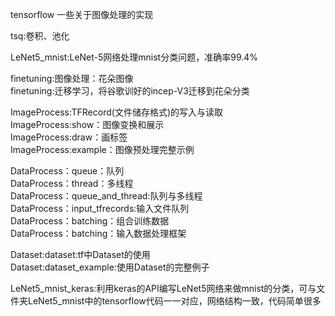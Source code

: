 tensorflow 一些关于图像处理的实现

tsq:卷积、池化

LeNet5_mnist:LeNet-5网络处理mnist分类问题，准确率99.4%

finetuning:图像处理：花朵图像\
finetuning:迁移学习，将谷歌训好的incep-V3迁移到花朵分类

ImageProcess:TFRecord(文件储存格式)的写入与读取\
ImageProcess:show：图像变换和展示\
ImageProcess:draw：画标签\
ImageProcess:example：图像预处理完整示例

DataProcess：queue：队列\
DataProcess：thread：多线程\
DataProcess：queue_and_thread:队列与多线程\
DataProcess：input_tfrecords:输入文件队列\
DataProcess：batching：组合训练数据\
DataProcess：batching：输入数据处理框架

Dataset:dataset:tf中Dataset的使用\
Dataset:dataset_example:使用Dataset的完整例子

LeNet5_mnist_keras:利用keras的API编写LeNet5网络来做mnist的分类，可与文件夹LeNet5_mnist中的tensorflow代码一一对应，网络结构一致，代码简单很多